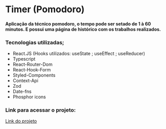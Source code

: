 # Timer (Pomodoro)

#### Aplicação da técnico pomodoro, o tempo pode ser setado de 1 à 60 minutos. E possui uma página de histórico com os trabalhos realizados.

### Tecnologias utilizadas;

- React.JS (Hooks utilizados: useState ; useEffect ; useReducer)
- Typescript
- React-Router-Dom
- React-Hook-Form
- Styled-Components
- Context-Api
- Zod
- Date-fns
- Phosphor icons

### Link para acessar o projeto:

<a href="https://movie-store-teal.vercel.app/" target="_blank">Link do projeto</a>
